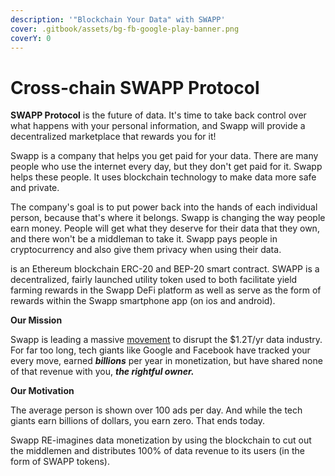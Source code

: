 ```yaml
---
description: '"Blockchain Your Data" with SWAPP'
cover: .gitbook/assets/bg-fb-google-play-banner.png
coverY: 0
---
```


# Cross-chain SWAPP Protocol

**SWAPP Protocol** is the future of data. It's time to take back control over what happens with your personal information, and Swapp will provide a decentralized marketplace that rewards you for it!

Swapp is a company that helps you get paid for your data. There are many people who use the internet every day, but they don't get paid for it. Swapp helps these people. It uses blockchain technology to make data more safe and private.

The company's goal is to put power back into the hands of each individual person, because that's where it belongs. Swapp is changing the way people earn money. People will get what they deserve for their data that they own, and there won't be a middleman to take it. Swapp pays people in cryptocurrency and also give them privacy when using their data.

is an Ethereum blockchain ERC-20 and BEP-20 smart contract. SWAPP is a decentralized, fairly launched utility token used to both facilitate yield farming rewards in the Swapp DeFi platform as well as serve as the form of rewards within the Swapp smartphone app (on ios and android).

**Our Mission**

Swapp is leading a massive [movement](swapp-token-purpose/motivations-and-principles.md) to disrupt the $1.2T/yr data industry. For far too long, tech giants like Google and Facebook have tracked your every move, earned _**billions**_ per year in monetization, but have shared none of that revenue with you, _**the rightful owner.**_

**Our Motivation**

The average person is shown over 100 ads per day. And while the tech giants earn billions of dollars, you earn zero. That ends today.

Swapp RE-imagines data monetization by using the blockchain to cut out the middlemen and distributes 100% of data revenue to its users (in the form of SWAPP tokens).
